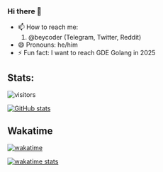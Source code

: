 ### Hi there 👋

- 📫 How to reach me:
  1. @beycoder (Telegram, Twitter, Reddit)
- 😄 Pronouns: he/him
- ⚡ Fun fact: I want to reach GDE Golang in 2025

## Stats:
![visitors](https://komarev.com/ghpvc/?username=beycoder&color=blueviolet)

[![GitHub stats](https://github-readme-stats.vercel.app/api?username=beycoder&theme=radical)](https://github.com/anuraghazra/github-readme-stats)

## Wakatime
[![wakatime](https://wakatime.com/badge/user/0e1e774a-e7db-4dde-8df5-0bbadbb6c4c5.svg)](https://wakatime.com/@0e1e774a-e7db-4dde-8df5-0bbadbb6c4c5)

[![wakatime stats](https://github-readme-stats.vercel.app/api/wakatime?username=beyCoder&layout=compact&theme=radical)](https://github.com/anuraghazra/github-readme-stats)

